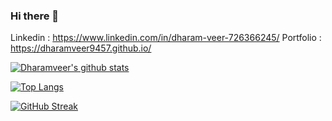 ### Hi there 👋

Linkedin : https://www.linkedin.com/in/dharam-veer-726366245/
Portfolio : https://dharamveer9457.github.io/


[![Dharamveer's github stats](https://github-readme-stats.vercel.app/api?username=Dharamveer9457)](https://github.com/anuraghazra/github-readme-stats)

[![Top Langs](https://github-readme-stats.vercel.app/api/top-langs/?username=Dharamveer9457)](https://github.com/anuraghazra/github-readme-stats)

[![GitHub Streak](https://github-readme-streak-stats.herokuapp.com?user=Dharamveer9457)](https://git.io/streak-stats)

<!--
**Dharamveer9457/Dharamveer9457** is a ✨ _special_ ✨ repository because its `README.md` (this file) appears on your GitHub profile.





Here are some ideas to get you started:

- 🔭 I’m currently working on ...
- 🌱 I’m currently learning ...
- 👯 I’m looking to collaborate on ...
- 🤔 I’m looking for help with ...
- 💬 Ask me about ...
- 📫 How to reach me: ...
- 😄 Pronouns: ...
- ⚡ Fun fact: ...
-->
